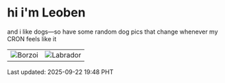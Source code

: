 # hi i'm Leoben

and i like dogs—so have some random dog pics that change whenever my CRON feels like it

|  |  |
|--------|----------|
| ![Borzoi](https://random-dog-vercel.vercel.app/api/random-borzoi?v=1758541738) | ![Labrador](https://random-dog-vercel.vercel.app/api/random-labrador?v=1758541738) |

Last updated: 2025-09-22 19:48 PHT
